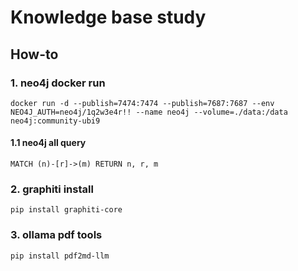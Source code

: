 # Knowledge base study

## How-to
### 1. neo4j docker run
```
docker run -d --publish=7474:7474 --publish=7687:7687 --env NEO4J_AUTH=neo4j/1q2w3e4r!! --name neo4j --volume=./data:/data neo4j:community-ubi9
```

#### 1.1 neo4j all query
```
MATCH (n)-[r]->(m) RETURN n, r, m
```

### 2. graphiti install
```
pip install graphiti-core
```

### 3. ollama pdf tools
```
pip install pdf2md-llm
```